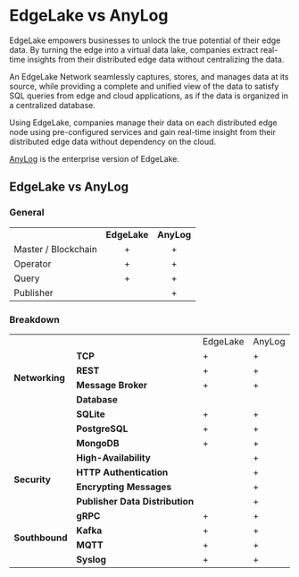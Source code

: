 # EdgeLake vs AnyLog

EdgeLake empowers businesses to unlock the true potential of their edge data. By turning the edge into a virtual data 
lake, companies extract real-time insights from their distributed edge data without centralizing the data.

An EdgeLake Network seamlessly captures, stores, and manages data at its source, while providing a complete and unified 
view of the data to satisfy SQL queries from edge and cloud applications, as if the data is organized in a centralized 
database. 

Using EdgeLake, companies manage their data on each distributed edge node using pre-configured services and gain 
real-time insight from their distributed edge data without dependency on the cloud.


[AnyLog](https://anylog.co) is the enterprise version of EdgeLake.

## EdgeLake vs AnyLog

### General 
<table>
  <tr>
    <td></td>
    <td><strong>EdgeLake</strong></td>
    <td><strong>AnyLog</strong></td>
  </tr>
  <tr>
    <td style="text-align: left;">Master / Blockchain</td>
    <td style="text-align: center;">+</td>
    <td style="text-align: center;">+</td>
  </tr>
  <tr>
    <td style="text-align: left;">Operator</td>
    <td style="text-align: center;">+</td>
    <td style="text-align: center;">+</td>
  </tr>
  <tr>
    <td style="text-align: left;">Query</td>
    <td style="text-align: center;">+</td>
    <td style="text-align: center;">+</td>
  </tr>
  <tr>
    <td style="text-align: left;">Publisher</td>
    <td></td>
    <td style="text-align: center;">+</td>
  </tr>
</table>


### Breakdown
<table>
  <tr>
    <td></td>
    <td></td>
    <td>EdgeLake</td>
    <td>AnyLog</td>
  </tr>
  <tr>
    <td rowspan="4"><strong>Networking</strong></td>
    <td><strong>TCP</strong></td>
    <td>+</td>
    <td>+</td>
  </tr>
  <tr>
    <td><strong>REST</strong></td>
    <td>+</td>
    <td>+</td>
  </tr>
  <tr>
    <td><strong>Message Broker</strong></td>
    <td>+</td>
    <td>+</td>
  </tr>
  <tr>
    <td><strong>Database</strong></td>
    <td></td>
    <td></td>
  </tr>
  <tr>
    <td></td>
    <td><strong>SQLite</strong></td>
    <td>+</td>
    <td>+</td>
  </tr>
  <tr>
    <td></td>
    <td><strong>PostgreSQL</strong></td>
    <td>+</td>
    <td>+</td>
  </tr>
  <tr>
    <td></td>
    <td><strong>MongoDB</strong></td>
    <td>+</td>
    <td>+</td>
  </tr>
  <tr>
    <td rowspan="4"><strong>Security</strong></td>
    <td><strong>High-Availability</strong></td>
    <td></td>
    <td>+</td>
  </tr>
  <tr>
    <td><strong>HTTP Authentication</strong></td>
    <td></td>
    <td>+</td>
  </tr>
  <tr>
    <td><strong>Encrypting Messages</strong></td>
    <td></td>
    <td>+</td>
  </tr>
  <tr>
    <td><strong>Publisher Data Distribution</strong></td>
    <td></td>
    <td>+</td>
  </tr>
  <tr>
    <td rowspan="4"><strong>Southbound</strong></td>
    <td><strong>gRPC</strong></td>
    <td>+</td>
    <td>+</td>
  </tr>
  <tr>
    <td><strong>Kafka</strong></td>
    <td>+</td>
    <td>+</td>
  </tr>
  <tr>
    <td><strong>MQTT</strong></td>
    <td>+</td>
    <td>+</td>
  </tr>
  <tr>
    <td><strong>Syslog</strong></td>
    <td>+</td>
    <td>+</td>
  </tr>
</table>








